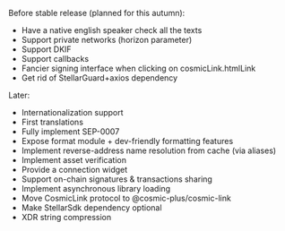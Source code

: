 Before stable release (planned for this autumn):
* Have a native english speaker check all the texts
* Support private networks (horizon parameter)
* Support DKIF
* Support callbacks
* Fancier signing interface when clicking on cosmicLink.htmlLink
* Get rid of StellarGuard+axios dependency

Later:
* Internationalization support
* First translations
* Fully implement SEP-0007
* Expose format module + dev-friendly formatting features
* Implement reverse-address name resolution from cache (via aliases)
* Implement asset verification
* Provide a connection widget
* Support on-chain signatures & transactions sharing
* Implement asynchronous library loading
* Move CosmicLink protocol to @cosmic-plus/cosmic-link
* Make StellarSdk dependency optional
* XDR string compression
